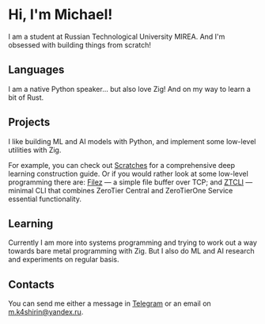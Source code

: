 # Hi, I'm Michael!

I am a student at Russian Technological University MIREA. And I'm obsessed 
with building things from scratch!

## Languages

I am a native Python speaker... but also love Zig! And on my way to learn a 
bit of Rust.

## Projects

I like building ML and AI models with Python, and implement some low-level 
utilities with Zig.

For example, you can check out [Scratches](https://github.com/mkashirin/scratches) 
for a comprehensive deep learning construction guide. Or if you would rather 
look at some low-level programming there are: [Filez](https://github.com/mkashirin/filez) — a 
simple file buffer over TCP; and [ZTCLI](https://github.com/mkashirin/ztcli) — minimal
CLI that combines ZeroTier Central and ZeroTierOne Service essential
functionality.

## Learning

Currently I am more into systems programming and trying to work out a way 
towards bare metal programming with Zig. But I also do ML and AI research and 
experiments on regular basis.

## Contacts

You can send me either a message in [Telegram](https://t.me/mk4shirin) or an email on m.k4shirin@yandex.ru.
